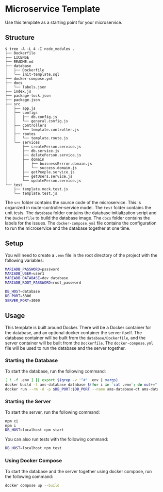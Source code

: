 # Microservice Template

Use this template as a starting point for your microservice.

## Structure

```
$ tree -A -L 4 -I node_modules .
├── Dockerfile
├── LICENSE
├── README.md
├── database
│   ├── Dockerfile
│   └── init-template.sql
├── docker-compose.yml
├── docs
│   └── labels.json
├── index.js
├── package-lock.json
├── package.json
├── src
│   ├── app.js
│   ├── configs
│   │   ├── db.config.js
│   │   └── general.config.js
│   ├── controllers
│   │   └── template.controller.js
│   ├── routes
│   │   └── template.route.js
│   └── services
│       ├── createPerson.service.js
│       ├── db.service.js
│       ├── deletePerson.service.js
│       ├── domain
│       │   ├── buisnessErrror.domain.js
│       │   └── success.domain.js
│       ├── getPeople.service.js
│       ├── getUsers.service.js
│       └── updatePerson.service.js
└── test
    ├── template.mock.test.js
    └── template.test.js
```

The `src` folder contains the source code of the microservice. This is organized in route-controller-service model. The `test` folder contains the unit tests. The `database` folder contains the database initialization script and the `Dockerfile` to build the database image. The `docs` folder contains the labels for the issues. The `docker-compose.yml` file contains the configuration to run the microservice and the database together at one time. 

## Setup

You will need to create a `.env` file in the root directory of the project with the following variables:

```bash
MARIADB_PASSWORD=password
MARIADB_USER=user1
MARIADB_DATABASE=dev_database
MARIADB_ROOT_PASSWORD=root_password

DB_HOST=database
DB_PORT=3306
SERVER_PORT=3000
```

## Usage

This template is built around Docker. There will be a Docker container for the database, and an optional docker container the server itself. The database container will be built from the `database/Dockerfile`, and the server container will be built from the `Dockerfile`. The `docker-compose.yml` file will be used to run the database and the server together.

### Starting the Database

To start the database, run the following command:

```bash
[ ! -f .env ] || export $(grep -v '^#' .env | xargs)
docker build -t ams-database database $(for i in `cat .env`; do out+="--build-arg $i " ; done; echo $out;out="")
docker run --rm -d -p $DB_PORT:$DB_PORT --name ams-database-dt ams-database
```

### Starting the Server

To start the server, run the following command:

```bash
npm ci
npm i
DB_HOST=localhost npm start
```

You can also run tests with the following command:

```bash
DB_HOST=localhost npm test
```

### Using Docker Compose

To start the database and the server together using docker compose, run the following command:

```bash
docker compose up --build
```

